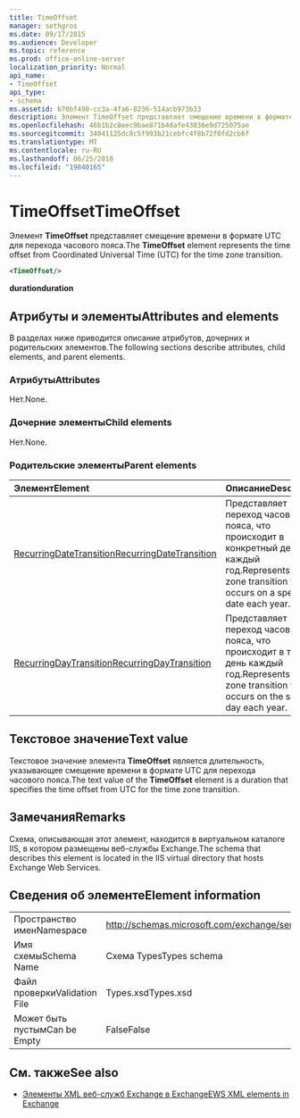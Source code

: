 ```yaml
---
title: TimeOffset
manager: sethgros
ms.date: 09/17/2015
ms.audience: Developer
ms.topic: reference
ms.prod: office-online-server
localization_priority: Normal
api_name:
- TimeOffset
api_type:
- schema
ms.assetid: b70bf498-cc3a-4fa6-8236-514acb973b33
description: Элемент TimeOffset представляет смещение времени в формате UTC для перехода часового пояса.
ms.openlocfilehash: 46b1b2c8eec9bae871b4dafe43036e9d725075ae
ms.sourcegitcommit: 34041125dc8c5f993b21cebfc4f8b72f0fd2cb6f
ms.translationtype: MT
ms.contentlocale: ru-RU
ms.lasthandoff: 06/25/2018
ms.locfileid: "19840165"
---
```

# <a name="timeoffset"></a><span data-ttu-id="565db-103">TimeOffset</span><span class="sxs-lookup"><span data-stu-id="565db-103">TimeOffset</span></span>

<span data-ttu-id="565db-104">Элемент **TimeOffset** представляет смещение времени в формате UTC для перехода часового пояса.</span><span class="sxs-lookup"><span data-stu-id="565db-104">The **TimeOffset** element represents the time offset from Coordinated Universal Time (UTC) for the time zone transition.</span></span> 
  
```XML
<TimeOffset/>
```

 <span data-ttu-id="565db-105">**duration**</span><span class="sxs-lookup"><span data-stu-id="565db-105">**duration**</span></span>
## <a name="attributes-and-elements"></a><span data-ttu-id="565db-106">Атрибуты и элементы</span><span class="sxs-lookup"><span data-stu-id="565db-106">Attributes and elements</span></span>

<span data-ttu-id="565db-107">В разделах ниже приводится описание атрибутов, дочерних и родительских элементов.</span><span class="sxs-lookup"><span data-stu-id="565db-107">The following sections describe attributes, child elements, and parent elements.</span></span>
  
### <a name="attributes"></a><span data-ttu-id="565db-108">Атрибуты</span><span class="sxs-lookup"><span data-stu-id="565db-108">Attributes</span></span>

<span data-ttu-id="565db-109">Нет.</span><span class="sxs-lookup"><span data-stu-id="565db-109">None.</span></span>
  
### <a name="child-elements"></a><span data-ttu-id="565db-110">Дочерние элементы</span><span class="sxs-lookup"><span data-stu-id="565db-110">Child elements</span></span>

<span data-ttu-id="565db-111">Нет.</span><span class="sxs-lookup"><span data-stu-id="565db-111">None.</span></span>
  
### <a name="parent-elements"></a><span data-ttu-id="565db-112">Родительские элементы</span><span class="sxs-lookup"><span data-stu-id="565db-112">Parent elements</span></span>

|<span data-ttu-id="565db-113">**Элемент**</span><span class="sxs-lookup"><span data-stu-id="565db-113">**Element**</span></span>|<span data-ttu-id="565db-114">**Описание**</span><span class="sxs-lookup"><span data-stu-id="565db-114">**Description**</span></span>|
|:-----|:-----|
|[<span data-ttu-id="565db-115">RecurringDateTransition</span><span class="sxs-lookup"><span data-stu-id="565db-115">RecurringDateTransition</span></span>](recurringdatetransition.md) <br/> |<span data-ttu-id="565db-116">Представляет переход часового пояса, что происходит в конкретный день каждый год.</span><span class="sxs-lookup"><span data-stu-id="565db-116">Represents a time zone transition that occurs on a specific date each year.</span></span>  <br/> |
|[<span data-ttu-id="565db-117">RecurringDayTransition</span><span class="sxs-lookup"><span data-stu-id="565db-117">RecurringDayTransition</span></span>](recurringdaytransition.md) <br/> |<span data-ttu-id="565db-118">Представляет переход часового пояса, что происходит в тот же день каждый год.</span><span class="sxs-lookup"><span data-stu-id="565db-118">Represents a time zone transition that occurs on the same day each year.</span></span>  <br/> |
   
## <a name="text-value"></a><span data-ttu-id="565db-119">Текстовое значение</span><span class="sxs-lookup"><span data-stu-id="565db-119">Text value</span></span>

<span data-ttu-id="565db-120">Текстовое значение элемента **TimeOffset** является длительность, указывающее смещение времени в формате UTC для перехода часового пояса.</span><span class="sxs-lookup"><span data-stu-id="565db-120">The text value of the **TimeOffset** element is a duration that specifies the time offset from UTC for the time zone transition.</span></span> 
  
## <a name="remarks"></a><span data-ttu-id="565db-121">Замечания</span><span class="sxs-lookup"><span data-stu-id="565db-121">Remarks</span></span>

<span data-ttu-id="565db-122">Схема, описывающая этот элемент, находится в виртуальном каталоге IIS, в котором размещены веб-службы Exchange.</span><span class="sxs-lookup"><span data-stu-id="565db-122">The schema that describes this element is located in the IIS virtual directory that hosts Exchange Web Services.</span></span>
  
## <a name="element-information"></a><span data-ttu-id="565db-123">Сведения об элементе</span><span class="sxs-lookup"><span data-stu-id="565db-123">Element information</span></span>

|||
|:-----|:-----|
|<span data-ttu-id="565db-124">Пространство имен</span><span class="sxs-lookup"><span data-stu-id="565db-124">Namespace</span></span>  <br/> |http://schemas.microsoft.com/exchange/services/2006/types  <br/> |
|<span data-ttu-id="565db-125">Имя схемы</span><span class="sxs-lookup"><span data-stu-id="565db-125">Schema Name</span></span>  <br/> |<span data-ttu-id="565db-126">Схема Types</span><span class="sxs-lookup"><span data-stu-id="565db-126">Types schema</span></span>  <br/> |
|<span data-ttu-id="565db-127">Файл проверки</span><span class="sxs-lookup"><span data-stu-id="565db-127">Validation File</span></span>  <br/> |<span data-ttu-id="565db-128">Types.xsd</span><span class="sxs-lookup"><span data-stu-id="565db-128">Types.xsd</span></span>  <br/> |
|<span data-ttu-id="565db-129">Может быть пустым</span><span class="sxs-lookup"><span data-stu-id="565db-129">Can be Empty</span></span>  <br/> |<span data-ttu-id="565db-130">False</span><span class="sxs-lookup"><span data-stu-id="565db-130">False</span></span>  <br/> |
   
## <a name="see-also"></a><span data-ttu-id="565db-131">См. также</span><span class="sxs-lookup"><span data-stu-id="565db-131">See also</span></span>



- [<span data-ttu-id="565db-132">Элементы XML веб-служб Exchange в Exchange</span><span class="sxs-lookup"><span data-stu-id="565db-132">EWS XML elements in Exchange</span></span>](ews-xml-elements-in-exchange.md)

